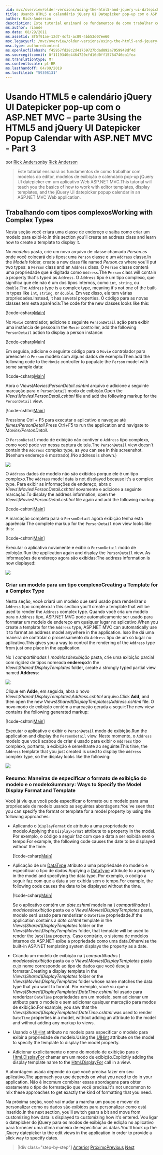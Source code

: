 ```yaml
---
uid: mvc/overview/older-versions/using-the-html5-and-jquery-ui-datepicker-popup-calendar-with-aspnet-mvc/using-the-html5-and-jquery-ui-datepicker-popup-calendar-with-aspnet-mvc-part-3
title: Usando HTML5 e calendário jQuery UI Datepicker pop-up com o ASP.NET MVC – parte 3 | Microsoft Docs
author: Rick-Anderson
description: Este tutorial ensinará os fundamentos de como trabalhar com modelos do editor, modelos de exibição e o calendário de pop-up jQuery UI datepicker em uma MV do ASP.NET...
ms.author: riande
ms.date: 08/29/2011
ms.assetid: 8f5f91ae-12d7-4cf3-ac09-4bb53d07ee60
msc.legacyurl: /mvc/overview/older-versions/using-the-html5-and-jquery-ui-datepicker-popup-calendar-with-aspnet-mvc/using-the-html5-and-jquery-ui-datepicker-popup-calendar-with-aspnet-mvc-part-3
msc.type: authoredcontent
ms.openlocfilehash: f45957fd28c2d41759727bdad892a7959948df4d
ms.sourcegitcommit: 0f1119340e4464720cfd16d0ff15764746ea1fea
ms.translationtype: MT
ms.contentlocale: pt-BR
ms.lasthandoff: 04/09/2019
ms.locfileid: "59398131"
---
```

# <a name="using-the-html5-and-jquery-ui-datepicker-popup-calendar-with-aspnet-mvc---part-3"></a><span data-ttu-id="ff50a-103">Usando HTML5 e calendário jQuery UI Datepicker pop-up com o ASP.NET MVC – parte 3</span><span class="sxs-lookup"><span data-stu-id="ff50a-103">Using the HTML5 and jQuery UI Datepicker Popup Calendar with ASP.NET MVC - Part 3</span></span>

<span data-ttu-id="ff50a-104">por [Rick Anderson]((https://twitter.com/RickAndMSFT))</span><span class="sxs-lookup"><span data-stu-id="ff50a-104">by [Rick Anderson]((https://twitter.com/RickAndMSFT))</span></span>

> <span data-ttu-id="ff50a-105">Este tutorial ensinará os fundamentos de como trabalhar com modelos do editor, modelos de exibição e calendário pop-up jQuery UI datepicker em um aplicativo Web ASP.NET MVC.</span><span class="sxs-lookup"><span data-stu-id="ff50a-105">This tutorial will teach you the basics of how to work with editor templates, display templates, and the jQuery UI datepicker popup calendar in an ASP.NET MVC Web application.</span></span>


## <a name="working-with-complex-types"></a><span data-ttu-id="ff50a-106">Trabalhando com tipos complexos</span><span class="sxs-lookup"><span data-stu-id="ff50a-106">Working with Complex Types</span></span>

<span data-ttu-id="ff50a-107">Nesta seção você criará uma classe de endereço e saiba como criar um modelo para exibi-lo.</span><span class="sxs-lookup"><span data-stu-id="ff50a-107">In this section you'll create an address class and learn how to create a template to display it.</span></span>

<span data-ttu-id="ff50a-108">No *modelos* pasta, crie um novo arquivo de classe chamado *Person.cs* onde você colocará dois tipos: uma `Person` classe e um `Address` classe.</span><span class="sxs-lookup"><span data-stu-id="ff50a-108">In the *Models* folder, create a new class file named *Person.cs* where you'll put two types: a `Person` class and an `Address` class.</span></span> <span data-ttu-id="ff50a-109">O `Person` classe conterá uma propriedade que é digitada como `Address`.</span><span class="sxs-lookup"><span data-stu-id="ff50a-109">The `Person` class will contain a property that's typed as `Address`.</span></span> <span data-ttu-id="ff50a-110">O `Address` tipo é um tipo complexo, que significa que ele não é um dos tipos internos, como `int`, `string`, ou `double`.</span><span class="sxs-lookup"><span data-stu-id="ff50a-110">The `Address` type is a complex type, meaning it's not one of the built-in types like `int`, `string`, or `double`.</span></span> <span data-ttu-id="ff50a-111">Em vez disso, ele tem várias propriedades.</span><span class="sxs-lookup"><span data-stu-id="ff50a-111">Instead, it has several properties.</span></span> <span data-ttu-id="ff50a-112">O código para as novas classes tem esta aparência:</span><span class="sxs-lookup"><span data-stu-id="ff50a-112">The code for the new classes looks like this:</span></span>

[!code-csharp[Main](using-the-html5-and-jquery-ui-datepicker-popup-calendar-with-aspnet-mvc-part-3/samples/sample1.cs)]

<span data-ttu-id="ff50a-113">No `Movie` controlador, adicione o seguinte `PersonDetail` ação para exibir uma instância de pessoa:</span><span class="sxs-lookup"><span data-stu-id="ff50a-113">In the `Movie` controller, add the following `PersonDetail` action to display a person instance:</span></span>

[!code-csharp[Main](using-the-html5-and-jquery-ui-datepicker-popup-calendar-with-aspnet-mvc-part-3/samples/sample2.cs)]

<span data-ttu-id="ff50a-114">Em seguida, adicione o seguinte código para o `Movie` controlador para preencher o `Person` modelo com alguns dados de exemplo:</span><span class="sxs-lookup"><span data-stu-id="ff50a-114">Then add the following code to the `Movie` controller to populate the `Person` model with some sample data:</span></span>

[!code-csharp[Main](using-the-html5-and-jquery-ui-datepicker-popup-calendar-with-aspnet-mvc-part-3/samples/sample3.cs)]

<span data-ttu-id="ff50a-115">Abra o *Views\Movies\PersonDetail.cshtml* arquivo e adicione a seguinte marcação para o `PersonDetail` modo de exibição.</span><span class="sxs-lookup"><span data-stu-id="ff50a-115">Open the *Views\Movies\PersonDetail.cshtml* file and add the following markup for the `PersonDetail` view.</span></span>

[!code-cshtml[Main](using-the-html5-and-jquery-ui-datepicker-popup-calendar-with-aspnet-mvc-part-3/samples/sample4.cshtml)]

<span data-ttu-id="ff50a-116">Pressione Ctrl + F5 para executar o aplicativo e navegue até *filmes/PersonDetail*.</span><span class="sxs-lookup"><span data-stu-id="ff50a-116">Press Ctrl+F5 to run the application and navigate to *Movies/PersonDetail*.</span></span>

<span data-ttu-id="ff50a-117">O `PersonDetail` modo de exibição não contiver o `Address` tipo complexo, como você pode ver nessa captura de tela.</span><span class="sxs-lookup"><span data-stu-id="ff50a-117">The `PersonDetail` view doesn't contain the `Address` complex type, as you can see in this screenshot.</span></span> <span data-ttu-id="ff50a-118">(Nenhum endereço é mostrado).</span><span class="sxs-lookup"><span data-stu-id="ff50a-118">(No address is shown.)</span></span>

![](using-the-html5-and-jquery-ui-datepicker-popup-calendar-with-aspnet-mvc-part-3/_static/image1.png)

<span data-ttu-id="ff50a-119">O `Address` dados de modelo não são exibidos porque ele é um tipo complexo.</span><span class="sxs-lookup"><span data-stu-id="ff50a-119">The `Address` model data is not displayed because it's a complex type.</span></span> <span data-ttu-id="ff50a-120">Para exibir as informações de endereço, abra o *Views\Movies\PersonDetail.cshtml* novamente e adicione a seguinte marcação.</span><span class="sxs-lookup"><span data-stu-id="ff50a-120">To display the address information, open the *Views\Movies\PersonDetail.cshtml* file again and add the following markup.</span></span>

[!code-cshtml[Main](using-the-html5-and-jquery-ui-datepicker-popup-calendar-with-aspnet-mvc-part-3/samples/sample5.cshtml)]

<span data-ttu-id="ff50a-121">A marcação completa para o `PersonDetail` agora exibição tenha esta aparência:</span><span class="sxs-lookup"><span data-stu-id="ff50a-121">The complete markup for the `PersonDetail` now view looks like this:</span></span>

[!code-cshtml[Main](using-the-html5-and-jquery-ui-datepicker-popup-calendar-with-aspnet-mvc-part-3/samples/sample6.cshtml)]

<span data-ttu-id="ff50a-122">Executar o aplicativo novamente e exibir o `PersonDetail` modo de exibição.</span><span class="sxs-lookup"><span data-stu-id="ff50a-122">Run the application again and display the `PersonDetail` view.</span></span> <span data-ttu-id="ff50a-123">As informações de endereço agora são exibidas:</span><span class="sxs-lookup"><span data-stu-id="ff50a-123">The address information is now displayed:</span></span>

![](using-the-html5-and-jquery-ui-datepicker-popup-calendar-with-aspnet-mvc-part-3/_static/image2.png)

### <a name="creating-a-template-for-a-complex-type"></a><span data-ttu-id="ff50a-124">Criar um modelo para um tipo complexo</span><span class="sxs-lookup"><span data-stu-id="ff50a-124">Creating a Template for a Complex Type</span></span>

<span data-ttu-id="ff50a-125">Nesta seção, você criará um modelo que será usado para renderizar o `Address` tipo complexo.</span><span class="sxs-lookup"><span data-stu-id="ff50a-125">In this section you'll create a template that will be used to render the `Address` complex type.</span></span> <span data-ttu-id="ff50a-126">Quando você cria um modelo para o `Address` tipo, ASP.NET MVC pode automaticamente ser usado para formatar um modelo de endereço em qualquer lugar no aplicativo.</span><span class="sxs-lookup"><span data-stu-id="ff50a-126">When you create a template for the `Address` type, ASP.NET MVC can automatically use it to format an address model anywhere in the application.</span></span> <span data-ttu-id="ff50a-127">Isso lhe dá uma maneira de controlar o processamento do `Address` tipo de um só lugar no aplicativo.</span><span class="sxs-lookup"><span data-stu-id="ff50a-127">This gives you a way to control the rendering of the `Address` type from just one place in the application.</span></span>

<span data-ttu-id="ff50a-128">No *\ compartilhadas \ modelosdeexibição* pasta, crie uma exibição parcial com rigidez de tipos nomeada **endereço**:</span><span class="sxs-lookup"><span data-stu-id="ff50a-128">In the *Views\Shared\DisplayTemplates* folder, create a strongly typed partial view named **Address**:</span></span>

![](using-the-html5-and-jquery-ui-datepicker-popup-calendar-with-aspnet-mvc-part-3/_static/image3.png)

<span data-ttu-id="ff50a-129">Clique em **Add**e, em seguida, abra o novo *Views\Shared\DisplayTemplates\Address.cshtml* arquivo.</span><span class="sxs-lookup"><span data-stu-id="ff50a-129">Click **Add**, and then open the new *Views\Shared\DisplayTemplates\Address.cshtml* file.</span></span> <span data-ttu-id="ff50a-130">O novo modo de exibição contém a marcação gerada a seguir:</span><span class="sxs-lookup"><span data-stu-id="ff50a-130">The new view contains the following generated markup:</span></span>

[!code-cshtml[Main](using-the-html5-and-jquery-ui-datepicker-popup-calendar-with-aspnet-mvc-part-3/samples/sample7.cshtml)]

<span data-ttu-id="ff50a-131">Executar o aplicativo e exibir o `PersonDetail` modo de exibição.</span><span class="sxs-lookup"><span data-stu-id="ff50a-131">Run the application and display the `PersonDetail` view.</span></span> <span data-ttu-id="ff50a-132">Neste momento, o `Address` modelo que você acabou de criar é usado para exibir o `Address` tipo complexo, portanto, a exibição é semelhante ao seguinte:</span><span class="sxs-lookup"><span data-stu-id="ff50a-132">This time, the `Address` template that you just created is used to display the `Address` complex type, so the display looks like the following:</span></span>

![](using-the-html5-and-jquery-ui-datepicker-popup-calendar-with-aspnet-mvc-part-3/_static/image4.png)

### <a name="summary-ways-to-specify-the-model-display-format-and-template"></a><span data-ttu-id="ff50a-133">Resumo: Maneiras de especificar o formato de exibição do modelo e o modelo</span><span class="sxs-lookup"><span data-stu-id="ff50a-133">Summary: Ways to Specify the Model Display Format and Template</span></span>

<span data-ttu-id="ff50a-134">Você já viu que você pode especificar o formato ou o modelo para uma propriedade de modelo usando as seguintes abordagens:</span><span class="sxs-lookup"><span data-stu-id="ff50a-134">You've seen that you can specify the format or template for a model property by using the following approaches:</span></span>

- <span data-ttu-id="ff50a-135">Aplicando o `DisplayFormat` de atributo a uma propriedade no modelo.</span><span class="sxs-lookup"><span data-stu-id="ff50a-135">Applying the `DisplayFormat` attribute to a property in the model.</span></span> <span data-ttu-id="ff50a-136">Por exemplo, o código a seguir faz com que a data a ser exibida sem o tempo:</span><span class="sxs-lookup"><span data-stu-id="ff50a-136">For example, the following code causes the date to be displayed without the time:</span></span>

    [!code-csharp[Main](using-the-html5-and-jquery-ui-datepicker-popup-calendar-with-aspnet-mvc-part-3/samples/sample8.cs)]
- <span data-ttu-id="ff50a-137">Aplicação de um [DataType](https://msdn.microsoft.com/library/system.componentmodel.dataannotations.datatype.aspx) atributo a uma propriedade no modelo e especificar o tipo de dados.</span><span class="sxs-lookup"><span data-stu-id="ff50a-137">Applying a [DataType](https://msdn.microsoft.com/library/system.componentmodel.dataannotations.datatype.aspx) attribute to a property in the model and specifying the data type.</span></span> <span data-ttu-id="ff50a-138">Por exemplo, o código a seguir faz com que a data a ser exibida sem o tempo.</span><span class="sxs-lookup"><span data-stu-id="ff50a-138">For example, the following code causes the date to be displayed without the time.</span></span>

    [!code-csharp[Main](using-the-html5-and-jquery-ui-datepicker-popup-calendar-with-aspnet-mvc-part-3/samples/sample9.cs)]

    <span data-ttu-id="ff50a-139">Se o aplicativo contém um *date.cshtml* modelo na *\ compartilhadas \ modelosdeexibição* pasta ou o *Views\Movies\DisplayTemplates* pasta, modelo será usado para renderizar o `DateTime` propriedade.</span><span class="sxs-lookup"><span data-stu-id="ff50a-139">If the application contains a *date.cshtml* template in the *Views\Shared\DisplayTemplates* folder or the *Views\Movies\DisplayTemplates* folder, that template will be used to render the `DateTime` property.</span></span> <span data-ttu-id="ff50a-140">Caso contrário, o sistema de modelos internos do ASP.NET exibe a propriedade como uma data.</span><span class="sxs-lookup"><span data-stu-id="ff50a-140">Otherwise the built-in ASP.NET templating system displays the property as a date.</span></span>
- <span data-ttu-id="ff50a-141">Criando um modelo de exibição na *\ compartilhadas \ modelosdeexibição* pasta ou o *Views\Movies\DisplayTemplates* pasta cujo nome corresponde ao tipo de dados que você deseja formatar.</span><span class="sxs-lookup"><span data-stu-id="ff50a-141">Creating a display template in the *Views\Shared\DisplayTemplates* folder or the *Views\Movies\DisplayTemplates* folder whose name matches the data type that you want to format.</span></span> <span data-ttu-id="ff50a-142">Por exemplo, você viu que o *Views\Shared\DisplayTemplates\DateTime.cshtml* foi usado para renderizar `DateTime` propriedades em um modelo, sem adicionar um atributo para o modelo e sem adicionar qualquer marcação para modos de exibição.</span><span class="sxs-lookup"><span data-stu-id="ff50a-142">For example, you saw that the *Views\Shared\DisplayTemplates\DateTime.cshtml* was used to render `DateTime` properties in a model, without adding an attribute to the model and without adding any markup to views.</span></span>
- <span data-ttu-id="ff50a-143">Usando o [UIHint](https://msdn.microsoft.com/library/system.componentmodel.dataannotations.uihintattribute.uihint.aspx) atributo no modelo para especificar o modelo para exibir a propriedade de modelo.</span><span class="sxs-lookup"><span data-stu-id="ff50a-143">Using the [UIHint](https://msdn.microsoft.com/library/system.componentmodel.dataannotations.uihintattribute.uihint.aspx) attribute on the model to specify the template to display the model property.</span></span>
- <span data-ttu-id="ff50a-144">Adicionar explicitamente o nome do modelo de exibição para o [Html.DisplayFor](https://msdn.microsoft.com/library/ee407420.aspx) chamar em um modo de exibição.</span><span class="sxs-lookup"><span data-stu-id="ff50a-144">Explicitly adding the display template name to the [Html.DisplayFor](https://msdn.microsoft.com/library/ee407420.aspx) call in a view.</span></span>

<span data-ttu-id="ff50a-145">A abordagem usada depende do que você precisa fazer em seu aplicativo.</span><span class="sxs-lookup"><span data-stu-id="ff50a-145">The approach you use depends on what you need to do in your application.</span></span> <span data-ttu-id="ff50a-146">Não é incomum combinar essas abordagens para obter exatamente o tipo de formatação que você precisa.</span><span class="sxs-lookup"><span data-stu-id="ff50a-146">It's not uncommon to mix these approaches to get exactly the kind of formatting that you need.</span></span>

<span data-ttu-id="ff50a-147">Na próxima seção, você vai mudar a marcha um pouco e mover de personalizar como os dados são exibidos para personalizar como está inserido.</span><span class="sxs-lookup"><span data-stu-id="ff50a-147">In the next section, you'll switch gears a bit and move from customizing how data is displayed to customizing how it's entered.</span></span> <span data-ttu-id="ff50a-148">Vou ligar o datepicker do jQuery para os modos de exibição de edição no aplicativo para fornecer uma ótima maneira de especificar as datas.</span><span class="sxs-lookup"><span data-stu-id="ff50a-148">You'll hook up the jQuery datepicker to the edit views in the application in order to provide a slick way to specify dates.</span></span>

> [!div class="step-by-step"]
> <span data-ttu-id="ff50a-149">[Anterior](using-the-html5-and-jquery-ui-datepicker-popup-calendar-with-aspnet-mvc-part-2.md)
> [Próximo](using-the-html5-and-jquery-ui-datepicker-popup-calendar-with-aspnet-mvc-part-4.md)</span><span class="sxs-lookup"><span data-stu-id="ff50a-149">[Previous](using-the-html5-and-jquery-ui-datepicker-popup-calendar-with-aspnet-mvc-part-2.md)
[Next](using-the-html5-and-jquery-ui-datepicker-popup-calendar-with-aspnet-mvc-part-4.md)</span></span>

